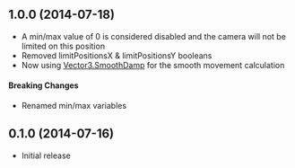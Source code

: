 <a name="1.0.0"></a>
## 1.0.0 (2014-07-18)

* A min/max value of 0 is considered disabled and the camera will not be limited on this position
* Removed limitPositionsX & limitPositionsY booleans
* Now using [Vector3.SmoothDamp](http://docs.unity3d.com/ScriptReference/Vector3.SmoothDamp.html) for the smooth movement calculation

#### Breaking Changes
* Renamed min/max variables

<a name="0.1.0"></a>
## 0.1.0 (2014-07-16)

* Initial release
